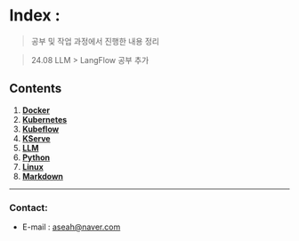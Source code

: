 # Index :
> 공부 및 작업 과정에서 진행한 내용 정리

> 24.08 LLM > LangFlow 공부 추가

## Contents
1. [__Docker__](./Docker)
2. [__Kubernetes__](./Kubernetes)
3. [__Kubeflow__](./Kubeflow)
4. [__KServe__](./KServe)
5. [__LLM__](./LLM)
6. [__Python__](./python)
7. [__Linux__](./linux)
8. [__Markdown__](./Markdown)

------------------

### Contact:
- E-mail : aseah@naver.com
